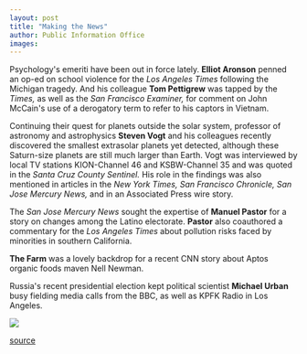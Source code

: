 ```yaml
---
layout: post
title: "Making the News"
author: Public Information Office
images:
---
```


Psychology's emeriti have been out in force lately. **Elliot Aronson** penned an op-ed on school violence for the _Los Angeles Times_ following the Michigan tragedy. And his colleague **Tom Pettigrew** was tapped by the _Times,_ as well as the _San Francisco Examiner,_ for comment on John McCain's use of a derogatory term to refer to his captors in Vietnam.

Continuing their quest for planets outside the solar system, professor of astronomy and astrophysics **Steven Vogt** and his colleagues recently discovered the smallest extrasolar planets yet detected, although these Saturn-size planets are still much larger than Earth. Vogt was interviewed by local TV stations KION-Channel 46 and KSBW-Channel 35 and was quoted in the _Santa Cruz County Sentinel._ His role in the findings was also mentioned in articles in the _New York Times, San Francisco Chronicle, San Jose Mercury News,_ and in an Associated Press wire story.

The _San Jose Mercury News_ sought the expertise of **Manuel Pastor** for a story on changes among the Latino electorate. **Pastor** also coauthored a commentary for the _Los Angeles Times_ about pollution risks faced by minorities in southern California.

**The Farm** was a lovely backdrop for a recent CNN story about Aptos organic foods maven Nell Newman.

Russia's recent presidential election kept political scientist **Michael Urban** busy fielding media calls from the BBC, as well as KPFK Radio in Los Angeles.  
  
  
![ ][1]

[1]: ../../images/trans.gif

[source](http://www1.ucsc.edu/currents/99-00/04-03/makenews.html "Permalink to makenews")
